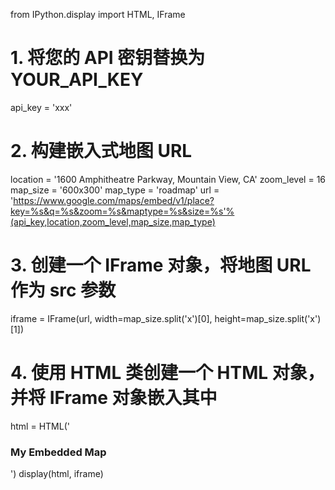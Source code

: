 from IPython.display import HTML, IFrame

# 1. 将您的 API 密钥替换为 YOUR_API_KEY
api_key = 'xxx'

# 2. 构建嵌入式地图 URL
location = '1600 Amphitheatre Parkway, Mountain View, CA'
zoom_level = 16
map_size = '600x300'
map_type = 'roadmap'
url = 'https://www.google.com/maps/embed/v1/place?key=%s&q=%s&zoom=%s&maptype=%s&size=%s'%(api_key,location,zoom_level,map_size,map_type)

# 3. 创建一个 IFrame 对象，将地图 URL 作为 src 参数
iframe = IFrame(url, width=map_size.split('x')[0], height=map_size.split('x')[1])

# 4. 使用 HTML 类创建一个 HTML 对象，并将 IFrame 对象嵌入其中
html = HTML('<h3>My Embedded Map</h3>')
display(html, iframe)

